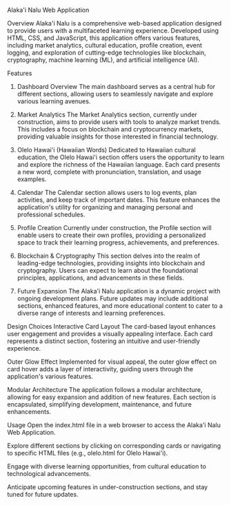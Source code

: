 
Alaka'i Nalu Web Application

Overview
Alaka'i Nalu is a comprehensive web-based application designed to provide users with a multifaceted learning experience. Developed using HTML, CSS, and JavaScript, this application offers various features, including market analytics, cultural education, profile creation, event logging, and exploration of cutting-edge technologies like blockchain, cryptography, machine learning (ML), and artificial intelligence (AI).

Features
1. Dashboard Overview
The main dashboard serves as a central hub for different sections, allowing users to seamlessly navigate and explore various learning avenues.

2. Market Analytics
The Market Analytics section, currently under construction, aims to provide users with tools to analyze market trends. This includes a focus on blockchain and cryptocurrency markets, providing valuable insights for those interested in financial technology.

3. Olelo Hawai'i (Hawaiian Words)
Dedicated to Hawaiian cultural education, the Olelo Hawai'i section offers users the opportunity to learn and explore the richness of the Hawaiian language. Each card presents a new word, complete with pronunciation, translation, and usage examples.

4. Calendar
The Calendar section allows users to log events, plan activities, and keep track of important dates. This feature enhances the application's utility for organizing and managing personal and professional schedules.

5. Profile Creation
Currently under construction, the Profile section will enable users to create their own profiles, providing a personalized space to track their learning progress, achievements, and preferences.

6. Blockchain & Cryptography
This section delves into the realm of leading-edge technologies, providing insights into blockchain and cryptography. Users can expect to learn about the foundational principles, applications, and advancements in these fields.

7. Future Expansion
The Alaka'i Nalu application is a dynamic project with ongoing development plans. Future updates may include additional sections, enhanced features, and more educational content to cater to a diverse range of interests and learning preferences.

Design Choices
Interactive Card Layout
The card-based layout enhances user engagement and provides a visually appealing interface. Each card represents a distinct section, fostering an intuitive and user-friendly experience.

Outer Glow Effect
Implemented for visual appeal, the outer glow effect on card hover adds a layer of interactivity, guiding users through the application's various features.

Modular Architecture
The application follows a modular architecture, allowing for easy expansion and addition of new features. Each section is encapsulated, simplifying development, maintenance, and future enhancements.

Usage
Open the index.html file in a web browser to access the Alaka'i Nalu Web Application.

Explore different sections by clicking on corresponding cards or navigating to specific HTML files (e.g., olelo.html for Olelo Hawai'i).

Engage with diverse learning opportunities, from cultural education to technological advancements.

Anticipate upcoming features in under-construction sections, and stay tuned for future updates.

